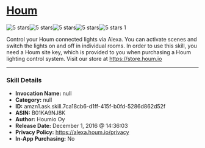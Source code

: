 # [Houm](http://alexa.amazon.com/#skills/amzn1.ask.skill.7ca18cb6-d1ff-415f-b0fd-5286d862d52f)
![5 stars](../../images/ic_star_black_18dp_1x.png)![5 stars](../../images/ic_star_black_18dp_1x.png)![5 stars](../../images/ic_star_black_18dp_1x.png)![5 stars](../../images/ic_star_black_18dp_1x.png)![5 stars](../../images/ic_star_black_18dp_1x.png) 1

Control your Houm connected lights via Alexa. You can activate scenes and switch the lights on and off in individual rooms. In order to use this skill, you need a Houm site key, which is provided to you when purchasing a Houm lighting control system. Visit our store at https://store.houm.io

***

### Skill Details

* **Invocation Name:** null
* **Category:** null
* **ID:** amzn1.ask.skill.7ca18cb6-d1ff-415f-b0fd-5286d862d52f
* **ASIN:** B01KA9NJ8K
* **Author:** Houmio Oy
* **Release Date:** December 1, 2016 @ 14:36:03
* **Privacy Policy:** https://alexa.houm.io/privacy
* **In-App Purchasing:** No
